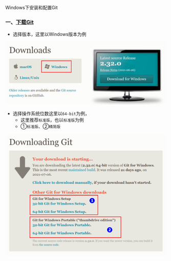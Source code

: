 Windows下安装和配置Git

### 一、[下载Git](https://git-scm.com/downloads)



- 选择版本，这里以Windows版本为例

![2021-07-27_201226.png](https://github.com/Dashan-37/DS_Installation/raw/master/Images/2021-07-27_201226.png)	

- 选择操作系统位数这里以`64-bit`为例，
  - 这里推荐`标准版`，也以`标准版`为例
  - ①`标准版`、②`精简版`

![2021-07-27_201611.png](https://github.com/Dashan-37/DS_Installation/raw/master/Images/2021-07-27_201611.png)

